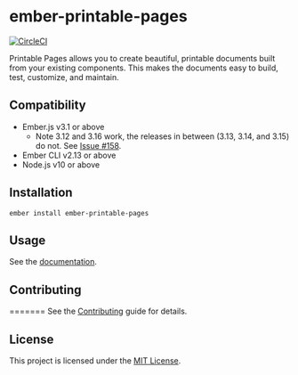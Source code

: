 ember-printable-pages
==============================================================================
[![CircleCI](https://circleci.com/gh/forge512/ember-printable-pages.svg?style=svg)](https://circleci.com/gh/forge512/ember-printable-pages)


Printable Pages allows you to create beautiful, printable documents built
from your existing components. This makes the documents easy to build, test, customize, and maintain.

Compatibility
------------------------------------------------------------------------------

* Ember.js v3.1 or above
  * Note 3.12 and 3.16 work, the releases in between (3.13, 3.14, and 3.15) do not. See [Issue #158](https://github.com/forge512/ember-printable-pages/issues/158).
* Ember CLI v2.13 or above
* Node.js v10 or above


Installation
------------------------------------------------------------------------------

```
ember install ember-printable-pages
```


Usage
------------------------------------------------------------------------------

See the [documentation](https://forge512.github.io/ember-printable-pages/).


Contributing
------------------------------------------------------------------------------

=======
See the [Contributing](CONTRIBUTING.md) guide for details.


License
------------------------------------------------------------------------------

This project is licensed under the [MIT License](LICENSE.md).
